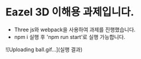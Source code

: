 # Eazel 3D 이해용 과제입니다.

- Three js와 webpack을 사용하여 과제를 진행했습니다.
- npm i 실행 후 'npm run start'로 실행 가능합니다.

![Uploading ball.gif…](실행 결과)
